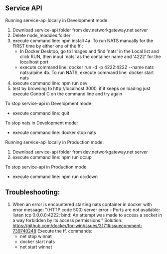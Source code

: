 ## Service API

Running service-api locally in Development mode:
 1. Download service-api folder from dev.networkgateway.net server
 2. Delete node_modules folder
 3. execute command line: npm install
4a. To run NATS manually for the FIRST time by either one of the ff.:
	* In Docker Desktop, go to Images and find 'nats' in the Local list and click RUN, then input 'nats' as the container name and '4222' for the localhost port
	* execute command line: docker run -d -p 4222:4222 --name nats nats:alpine
4b. To run NATS, execute command line: docker start nats
 5. execute command line: npm run dev
 6. test by browsing to http://localhost:3000, if it keeps on loading just execute Control C on the command line and try again

To stop service-api in Development mode:
* execute command line: quit

To stop nats in Development mode:
* execute command line: docker stop nats


Running service-api locally in Production mode:
1. Download service-api folder from dev.networkgateway.net server
2. execute command line: npm run dc:up


To stop service-api in Production mode:
* execute command line: npm run dc:down


## Troubleshooting:
1. When an error is encountered starting nats container in docker with error message: "(HTTP code 500) server error - Ports are not available: listen tcp 0.0.0.0:4222: bind: An attempt was made to access a socket in a way forbidden by its access permissions."
   Solution: https://github.com/docker/for-win/issues/3171#issuecomment-739740248
   Execute the ff. commands:
      * net stop winnat
      * docker start nats
      * net start winnat